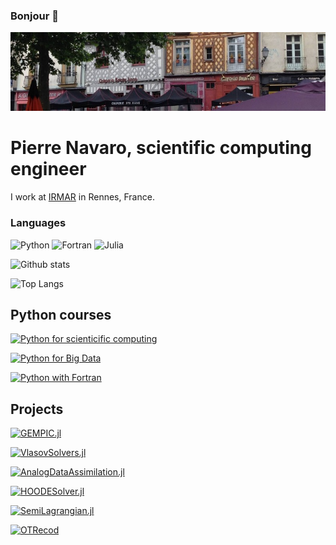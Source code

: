 ### Bonjour 👋

![Cover](https://github.com/pnavaro/pnavaro/blob/master/0.jpeg)

<!--
**pnavaro/pnavaro** is a ✨ _special_ ✨ repository because its `README.md` (this file) appears on your GitHub profile.

Here are some ideas to get you started:

- 🔭 I’m currently working on ...
- 🌱 I’m currently learning ...
- 👯 I’m looking to collaborate on ...
- 🤔 I’m looking for help with ...
- 💬 Ask me about ...
- 📫 How to reach me: ...
- 😄 Pronouns: ...
- ⚡ Fun fact: ...
-->

# Pierre Navaro, scientific computing engineer


I work at [IRMAR](https://irmar.univ-rennes1.fr/en) in Rennes, France. 

### Languages

![Python](https://img.shields.io/badge/-Python-4B8BBE?&logo=Python&logoColor=fff)
![Fortran](https://img.shields.io/badge/-Fortran-734f96?&logo=Fortran)
![Julia](https://img.shields.io/badge/-Julia-blueviolet?&logo=julia&logoColor=white)


![Github stats](https://github-readme-stats.vercel.app/api?username=pnavaro&show_icons=true&theme=tokyonight)

![Top Langs](https://github-readme-stats.vercel.app/api/top-langs/?username=pnavaro&hide=Jupyter%20Notebook,Javascript&theme=tokyonight)

## Python courses

[![Python for scienticific computing](https://github-readme-stats.vercel.app/api/pin/?username=pnavaro&repo=python-notebooks&show_owner=true)](https://pnavaro.github.io/python-notebooks)

[![Python for Big Data](https://github-readme-stats.vercel.app/api/pin/?username=pnavaro&repo=big-data&show_owner=true)](https://pnavaro.github.io/big-data)

[![Python with Fortran](https://github-readme-stats.vercel.app/api/pin/?username=pnavaro&repo=python-fortran&show_owner=true)](https://pnavaro.github.io/python-fortran)


## Projects

[![GEMPIC.jl](https://github-readme-stats.vercel.app/api/pin/?username=juliavlasov&repo=GEMPIC.jl&show_owner=true)](https://github.com/juliavlasov/GEMPIC.jl)

[![VlasovSolvers.jl](https://github-readme-stats.vercel.app/api/pin/?username=juliavlasov&repo=VlasovSolvers.jl&show_owner=true)](https://github.com/juliavlasov/VlasovSolvers.jl)

[![AnalogDataAssimilation.jl](https://github-readme-stats.vercel.app/api/pin/?username=pnavaro&repo=AnalogDataAssimilation.jl&show_owner=true)](https://github.com/pnavaro/AnalogDataAssimilation.jl)

[![HOODESolver.jl](https://github-readme-stats.vercel.app/api/pin/?username=pnavaro&repo=HOODESolver.jl&show_owner=true)](https://github.com/pnavaro/HOODESolver.jl)

[![SemiLagrangian.jl](https://github-readme-stats.vercel.app/api/pin/?username=juliavlasov&repo=SemiLagrangian.jl&show_owner=true)](https://github.com/JuliaVlasov/SemiLagrangian.jl)

[![OTRecod](https://github-readme-stats.vercel.app/api/pin/?username=otrecoding&repo=OTRecod&show_owner=true)](https://github.com/otrecoding/OTrecod)



